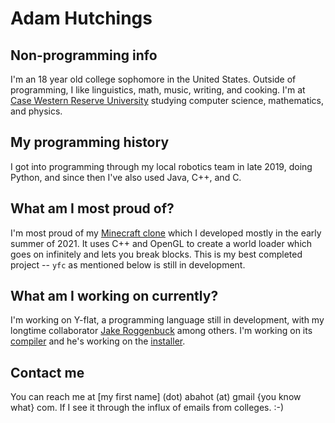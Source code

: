 # Adam Hutchings

## Non-programming info
I'm an 18 year old college sophomore in the United States. Outside of programming, I like
linguistics, math, music, writing, and cooking. I'm at [Case Western Reserve University](https://case.edu) studying computer science, mathematics, and physics.

## My programming history
I got into programming through my local robotics team in late 2019, doing Python, and since
then I've also used Java, C++, and C.

## What am I most proud of?
I'm most proud of my [Minecraft clone](https://github.com/adamhutchings/Minecraft3D) which
I developed mostly in the early summer of 2021. It uses C++ and OpenGL to create a world
loader which goes on infinitely and lets you break blocks. This is my best completed project --
`yfc` as mentioned below is still in development.

## What am I working on currently?
I'm working on Y-flat, a programming language still in development, with my longtime collaborator
[Jake Roggenbuck](https://github.com/jakeroggenbuck) among others. I'm working on its
[compiler](https://github.com/adamhutchings/yfc) and he's working on the [installer](https://github.com/jakeroggenbuck/yfin).

## Contact me
You can reach me at \[my first name\] (dot) abahot (at) gmail \{you know what\} com.
If I see it through the influx of emails from colleges. :-)
